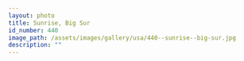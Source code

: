 ```yaml
---
layout: photo
title: Sunrise, Big Sur
id_number: 440
image_path: /assets/images/gallery/usa/440--sunrise--big-sur.jpg
description: ""
---
```

